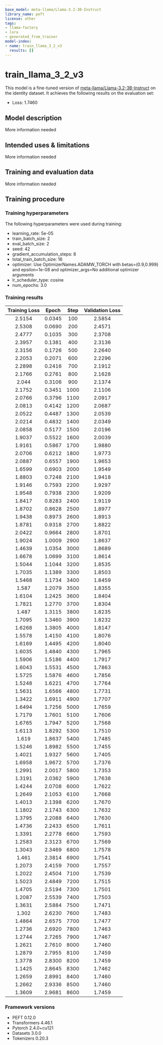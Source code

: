 ```yaml
---
base_model: meta-llama/Llama-3.2-3B-Instruct
library_name: peft
license: other
tags:
- llama-factory
- lora
- generated_from_trainer
model-index:
- name: train_llama_3_2_v3
  results: []
---
```


<!-- This model card has been generated automatically according to the information the Trainer had access to. You
should probably proofread and complete it, then remove this comment. -->

# train_llama_3_2_v3

This model is a fine-tuned version of [meta-llama/Llama-3.2-3B-Instruct](https://huggingface.co/meta-llama/Llama-3.2-3B-Instruct) on the identity dataset.
It achieves the following results on the evaluation set:
- Loss: 1.7460

## Model description

More information needed

## Intended uses & limitations

More information needed

## Training and evaluation data

More information needed

## Training procedure

### Training hyperparameters

The following hyperparameters were used during training:
- learning_rate: 5e-05
- train_batch_size: 2
- eval_batch_size: 2
- seed: 42
- gradient_accumulation_steps: 8
- total_train_batch_size: 16
- optimizer: Use OptimizerNames.ADAMW_TORCH with betas=(0.9,0.999) and epsilon=1e-08 and optimizer_args=No additional optimizer arguments
- lr_scheduler_type: cosine
- num_epochs: 3.0

### Training results

| Training Loss | Epoch  | Step | Validation Loss |
|:-------------:|:------:|:----:|:---------------:|
| 2.5154        | 0.0345 | 100  | 2.5854          |
| 2.5308        | 0.0690 | 200  | 2.4571          |
| 2.4777        | 0.1035 | 300  | 2.3708          |
| 2.3957        | 0.1381 | 400  | 2.3136          |
| 2.3156        | 0.1726 | 500  | 2.2640          |
| 2.2053        | 0.2071 | 600  | 2.2296          |
| 2.2898        | 0.2416 | 700  | 2.1912          |
| 2.1766        | 0.2761 | 800  | 2.1628          |
| 2.044         | 0.3106 | 900  | 2.1374          |
| 2.1752        | 0.3451 | 1000 | 2.1106          |
| 2.0766        | 0.3796 | 1100 | 2.0917          |
| 2.0813        | 0.4142 | 1200 | 2.0687          |
| 2.0522        | 0.4487 | 1300 | 2.0539          |
| 2.0214        | 0.4832 | 1400 | 2.0349          |
| 2.0858        | 0.5177 | 1500 | 2.0196          |
| 1.9037        | 0.5522 | 1600 | 2.0039          |
| 1.9161        | 0.5867 | 1700 | 1.9880          |
| 2.0706        | 0.6212 | 1800 | 1.9773          |
| 2.0887        | 0.6557 | 1900 | 1.9653          |
| 1.6599        | 0.6903 | 2000 | 1.9549          |
| 1.8803        | 0.7248 | 2100 | 1.9418          |
| 1.9146        | 0.7593 | 2200 | 1.9297          |
| 1.9548        | 0.7938 | 2300 | 1.9209          |
| 1.8417        | 0.8283 | 2400 | 1.9119          |
| 1.8702        | 0.8628 | 2500 | 1.8977          |
| 1.9438        | 0.8973 | 2600 | 1.8913          |
| 1.8781        | 0.9318 | 2700 | 1.8822          |
| 2.0422        | 0.9664 | 2800 | 1.8701          |
| 1.9024        | 1.0009 | 2900 | 1.8637          |
| 1.4639        | 1.0354 | 3000 | 1.8689          |
| 1.6678        | 1.0699 | 3100 | 1.8614          |
| 1.5044        | 1.1044 | 3200 | 1.8535          |
| 1.7035        | 1.1389 | 3300 | 1.8503          |
| 1.5468        | 1.1734 | 3400 | 1.8459          |
| 1.587         | 1.2079 | 3500 | 1.8355          |
| 1.6104        | 1.2425 | 3600 | 1.8404          |
| 1.7821        | 1.2770 | 3700 | 1.8304          |
| 1.487         | 1.3115 | 3800 | 1.8235          |
| 1.7095        | 1.3460 | 3900 | 1.8232          |
| 1.6268        | 1.3805 | 4000 | 1.8147          |
| 1.5578        | 1.4150 | 4100 | 1.8076          |
| 1.6169        | 1.4495 | 4200 | 1.8040          |
| 1.6035        | 1.4840 | 4300 | 1.7965          |
| 1.5906        | 1.5186 | 4400 | 1.7917          |
| 1.6043        | 1.5531 | 4500 | 1.7863          |
| 1.5725        | 1.5876 | 4600 | 1.7856          |
| 1.5248        | 1.6221 | 4700 | 1.7764          |
| 1.5631        | 1.6566 | 4800 | 1.7731          |
| 1.3422        | 1.6911 | 4900 | 1.7707          |
| 1.6494        | 1.7256 | 5000 | 1.7659          |
| 1.7179        | 1.7601 | 5100 | 1.7606          |
| 1.6765        | 1.7947 | 5200 | 1.7568          |
| 1.6113        | 1.8292 | 5300 | 1.7510          |
| 1.619         | 1.8637 | 5400 | 1.7485          |
| 1.5246        | 1.8982 | 5500 | 1.7455          |
| 1.4021        | 1.9327 | 5600 | 1.7405          |
| 1.6958        | 1.9672 | 5700 | 1.7376          |
| 1.2991        | 2.0017 | 5800 | 1.7353          |
| 1.3191        | 2.0362 | 5900 | 1.7638          |
| 1.4244        | 2.0708 | 6000 | 1.7622          |
| 1.2649        | 2.1053 | 6100 | 1.7668          |
| 1.4013        | 2.1398 | 6200 | 1.7670          |
| 1.1802        | 2.1743 | 6300 | 1.7632          |
| 1.3795        | 2.2088 | 6400 | 1.7630          |
| 1.4736        | 2.2433 | 6500 | 1.7611          |
| 1.3391        | 2.2778 | 6600 | 1.7593          |
| 1.2583        | 2.3123 | 6700 | 1.7569          |
| 1.3043        | 2.3469 | 6800 | 1.7578          |
| 1.461         | 2.3814 | 6900 | 1.7541          |
| 1.2073        | 2.4159 | 7000 | 1.7557          |
| 1.2022        | 2.4504 | 7100 | 1.7539          |
| 1.5023        | 2.4849 | 7200 | 1.7515          |
| 1.4705        | 2.5194 | 7300 | 1.7501          |
| 1.2087        | 2.5539 | 7400 | 1.7503          |
| 1.3631        | 2.5884 | 7500 | 1.7471          |
| 1.302         | 2.6230 | 7600 | 1.7483          |
| 1.4864        | 2.6575 | 7700 | 1.7477          |
| 1.2736        | 2.6920 | 7800 | 1.7463          |
| 1.2744        | 2.7265 | 7900 | 1.7467          |
| 1.2621        | 2.7610 | 8000 | 1.7460          |
| 1.2879        | 2.7955 | 8100 | 1.7459          |
| 1.3778        | 2.8300 | 8200 | 1.7459          |
| 1.1425        | 2.8645 | 8300 | 1.7462          |
| 1.2659        | 2.8991 | 8400 | 1.7460          |
| 1.2662        | 2.9336 | 8500 | 1.7460          |
| 1.3609        | 2.9681 | 8600 | 1.7459          |


### Framework versions

- PEFT 0.12.0
- Transformers 4.46.1
- Pytorch 2.4.0+cu121
- Datasets 3.0.0
- Tokenizers 0.20.3
